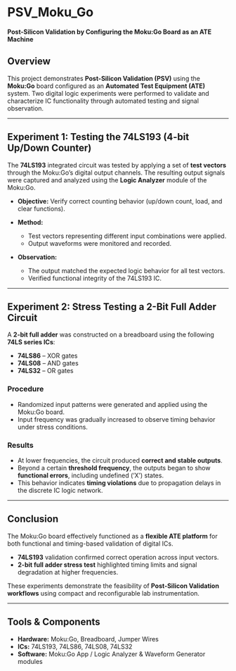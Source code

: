 # PSV_Moku_Go

**Post-Silicon Validation by Configuring the Moku:Go Board as an ATE Machine**

## Overview

This project demonstrates **Post-Silicon Validation (PSV)** using the **Moku:Go** board configured as an **Automated Test Equipment (ATE)** system. Two digital logic experiments were performed to validate and characterize IC functionality through automated testing and signal observation.

---

## Experiment 1: Testing the 74LS193 (4-bit Up/Down Counter)

The **74LS193** integrated circuit was tested by applying a set of **test vectors** through the Moku:Go’s digital output channels. The resulting output signals were captured and analyzed using the **Logic Analyzer** module of the Moku:Go.

* **Objective:** Verify correct counting behavior (up/down count, load, and clear functions).
* **Method:**

  * Test vectors representing different input combinations were applied.
  * Output waveforms were monitored and recorded.
* **Observation:**

  * The output matched the expected logic behavior for all test vectors.
  * Verified functional integrity of the 74LS193 IC.

---

## Experiment 2: Stress Testing a 2-Bit Full Adder Circuit

A **2-bit full adder** was constructed on a breadboard using the following **74LS series ICs**:

* **74LS86** – XOR gates
* **74LS08** – AND gates
* **74LS32** – OR gates

### Procedure

* Randomized input patterns were generated and applied using the Moku:Go board.
* Input frequency was gradually increased to observe timing behavior under stress conditions.

### Results

* At lower frequencies, the circuit produced **correct and stable outputs**.
* Beyond a certain **threshold frequency**, the outputs began to show **functional errors**, including undefined (‘X’) states.
* This behavior indicates **timing violations** due to propagation delays in the discrete IC logic network.

---

## Conclusion

The Moku:Go board effectively functioned as a **flexible ATE platform** for both functional and timing-based validation of digital ICs.

* **74LS193** validation confirmed correct operation across input vectors.
* **2-bit full adder stress test** highlighted timing limits and signal degradation at higher frequencies.

These experiments demonstrate the feasibility of **Post-Silicon Validation workflows** using compact and reconfigurable lab instrumentation.

---

## Tools & Components

* **Hardware:** Moku:Go, Breadboard, Jumper Wires
* **ICs:** 74LS193, 74LS86, 74LS08, 74LS32
* **Software:** Moku:Go App / Logic Analyzer & Waveform Generator modules

